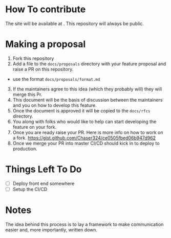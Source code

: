 # How To contribute

The site will be available at <TBD>. This repository will always be public.

# Making a proposal

1. Fork this repository
2. Add a file to the `docs/proposals` directory with your feature proposal and raise a PR on this repository.
- use the format `docs/proposals/format.md`
3. If the maintainers agree to this idea (which they probably will) they will merge this Pr.
4. This document will be the basis of discussion between the maintainers and you on how to develop this feature.
5. Once the document is approved it will be copied to the `docs/rfcs` directory.
6. You along with folks who would like to help can start developing the feature on your fork.
7. Once you are ready raise your PR. Here is more info on how to work on a fork.
   https://gist.github.com/Chaser324/ce0505fbed06b947d962
8. Once we merge your PR into master CI/CD should kick in to deploy to production.

# Things Left To Do

- [ ] Deploy front end somewhere
- [ ] Setup the CI/CD

# Notes

The idea behind this process is to lay a framework to make communication easier
and, more importantly, written down.
